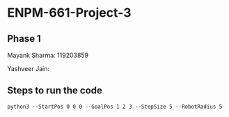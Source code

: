 # ENPM-661-Project-3

## Phase 1
Mayank Sharma: 119203859

Yashveer Jain: 

## Steps to run the code
```
python3 --StartPos 0 0 0 --GoalPos 1 2 3 --StepSize 5 --RobotRadius 5
```
